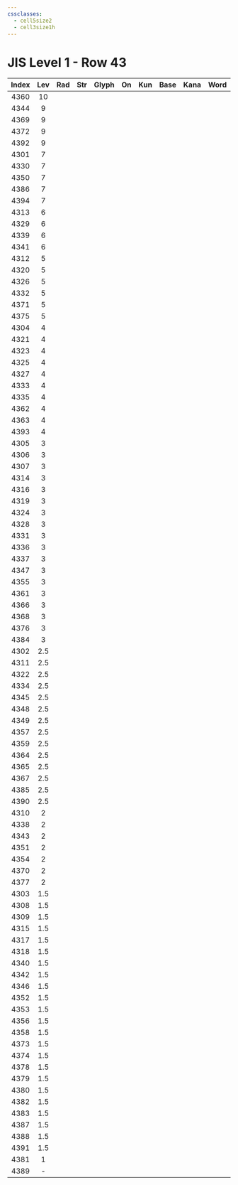 ```yaml
---
cssclasses:
  - cell5size2
  - cell3size1h
---
```


# JIS Level 1 - Row 43

| Index | Lev | Rad | Str | Glyph | On  | Kun | Base | Kana | Word | Reading |
| :---: | :-: | :-: | :-: | :---: | :-: | :-: | :--- | :--- | :--- | :------ |
| 4360  | 10  |     |     |       |     |     |      |      |      |         |
| 4344  |  9  |     |     |       |     |     |      |      |      |         |
| 4369  |  9  |     |     |       |     |     |      |      |      |         |
| 4372  |  9  |     |     |       |     |     |      |      |      |         |
| 4392  |  9  |     |     |       |     |     |      |      |      |         |
| 4301  |  7  |     |     |       |     |     |      |      |      |         |
| 4330  |  7  |     |     |       |     |     |      |      |      |         |
| 4350  |  7  |     |     |       |     |     |      |      |      |         |
| 4386  |  7  |     |     |       |     |     |      |      |      |         |
| 4394  |  7  |     |     |       |     |     |      |      |      |         |
| 4313  |  6  |     |     |       |     |     |      |      |      |         |
| 4329  |  6  |     |     |       |     |     |      |      |      |         |
| 4339  |  6  |     |     |       |     |     |      |      |      |         |
| 4341  |  6  |     |     |       |     |     |      |      |      |         |
| 4312  |  5  |     |     |       |     |     |      |      |      |         |
| 4320  |  5  |     |     |       |     |     |      |      |      |         |
| 4326  |  5  |     |     |       |     |     |      |      |      |         |
| 4332  |  5  |     |     |       |     |     |      |      |      |         |
| 4371  |  5  |     |     |       |     |     |      |      |      |         |
| 4375  |  5  |     |     |       |     |     |      |      |      |         |
| 4304  |  4  |     |     |       |     |     |      |      |      |         |
| 4321  |  4  |     |     |       |     |     |      |      |      |         |
| 4323  |  4  |     |     |       |     |     |      |      |      |         |
| 4325  |  4  |     |     |       |     |     |      |      |      |         |
| 4327  |  4  |     |     |       |     |     |      |      |      |         |
| 4333  |  4  |     |     |       |     |     |      |      |      |         |
| 4335  |  4  |     |     |       |     |     |      |      |      |         |
| 4362  |  4  |     |     |       |     |     |      |      |      |         |
| 4363  |  4  |     |     |       |     |     |      |      |      |         |
| 4393  |  4  |     |     |       |     |     |      |      |      |         |
| 4305  |  3  |     |     |       |     |     |      |      |      |         |
| 4306  |  3  |     |     |       |     |     |      |      |      |         |
| 4307  |  3  |     |     |       |     |     |      |      |      |         |
| 4314  |  3  |     |     |       |     |     |      |      |      |         |
| 4316  |  3  |     |     |       |     |     |      |      |      |         |
| 4319  |  3  |     |     |       |     |     |      |      |      |         |
| 4324  |  3  |     |     |       |     |     |      |      |      |         |
| 4328  |  3  |     |     |       |     |     |      |      |      |         |
| 4331  |  3  |     |     |       |     |     |      |      |      |         |
| 4336  |  3  |     |     |       |     |     |      |      |      |         |
| 4337  |  3  |     |     |       |     |     |      |      |      |         |
| 4347  |  3  |     |     |       |     |     |      |      |      |         |
| 4355  |  3  |     |     |       |     |     |      |      |      |         |
| 4361  |  3  |     |     |       |     |     |      |      |      |         |
| 4366  |  3  |     |     |       |     |     |      |      |      |         |
| 4368  |  3  |     |     |       |     |     |      |      |      |         |
| 4376  |  3  |     |     |       |     |     |      |      |      |         |
| 4384  |  3  |     |     |       |     |     |      |      |      |         |
| 4302  | 2.5 |     |     |       |     |     |      |      |      |         |
| 4311  | 2.5 |     |     |       |     |     |      |      |      |         |
| 4322  | 2.5 |     |     |       |     |     |      |      |      |         |
| 4334  | 2.5 |     |     |       |     |     |      |      |      |         |
| 4345  | 2.5 |     |     |       |     |     |      |      |      |         |
| 4348  | 2.5 |     |     |       |     |     |      |      |      |         |
| 4349  | 2.5 |     |     |       |     |     |      |      |      |         |
| 4357  | 2.5 |     |     |       |     |     |      |      |      |         |
| 4359  | 2.5 |     |     |       |     |     |      |      |      |         |
| 4364  | 2.5 |     |     |       |     |     |      |      |      |         |
| 4365  | 2.5 |     |     |       |     |     |      |      |      |         |
| 4367  | 2.5 |     |     |       |     |     |      |      |      |         |
| 4385  | 2.5 |     |     |       |     |     |      |      |      |         |
| 4390  | 2.5 |     |     |       |     |     |      |      |      |         |
| 4310  |  2  |     |     |       |     |     |      |      |      |         |
| 4338  |  2  |     |     |       |     |     |      |      |      |         |
| 4343  |  2  |     |     |       |     |     |      |      |      |         |
| 4351  |  2  |     |     |       |     |     |      |      |      |         |
| 4354  |  2  |     |     |       |     |     |      |      |      |         |
| 4370  |  2  |     |     |       |     |     |      |      |      |         |
| 4377  |  2  |     |     |       |     |     |      |      |      |         |
| 4303  | 1.5 |     |     |       |     |     |      |      |      |         |
| 4308  | 1.5 |     |     |       |     |     |      |      |      |         |
| 4309  | 1.5 |     |     |       |     |     |      |      |      |         |
| 4315  | 1.5 |     |     |       |     |     |      |      |      |         |
| 4317  | 1.5 |     |     |       |     |     |      |      |      |         |
| 4318  | 1.5 |     |     |       |     |     |      |      |      |         |
| 4340  | 1.5 |     |     |       |     |     |      |      |      |         |
| 4342  | 1.5 |     |     |       |     |     |      |      |      |         |
| 4346  | 1.5 |     |     |       |     |     |      |      |      |         |
| 4352  | 1.5 |     |     |       |     |     |      |      |      |         |
| 4353  | 1.5 |     |     |       |     |     |      |      |      |         |
| 4356  | 1.5 |     |     |       |     |     |      |      |      |         |
| 4358  | 1.5 |     |     |       |     |     |      |      |      |         |
| 4373  | 1.5 |     |     |       |     |     |      |      |      |         |
| 4374  | 1.5 |     |     |       |     |     |      |      |      |         |
| 4378  | 1.5 |     |     |       |     |     |      |      |      |         |
| 4379  | 1.5 |     |     |       |     |     |      |      |      |         |
| 4380  | 1.5 |     |     |       |     |     |      |      |      |         |
| 4382  | 1.5 |     |     |       |     |     |      |      |      |         |
| 4383  | 1.5 |     |     |       |     |     |      |      |      |         |
| 4387  | 1.5 |     |     |       |     |     |      |      |      |         |
| 4388  | 1.5 |     |     |       |     |     |      |      |      |         |
| 4391  | 1.5 |     |     |       |     |     |      |      |      |         |
| 4381  |  1  |     |     |       |     |     |      |      |      |         |
| 4389  |  -  |     |     |       |     |     |      |      |      |         |
